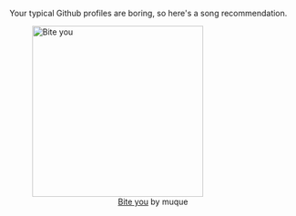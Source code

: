Your typical Github profiles are boring, so here's a song recommendation.
<figure><img width="300" height="300" src="https://i.scdn.co/image/ab67616d0000b273a6f576c9edf8be9f96c9c457" alt="Bite you" /><figcaption align="center"><a href="https://open.spotify.com/track/0HQY3oa2908qhJwIPtiYHE" target="_blank">Bite you</a> by muque</figcaption></figure>
